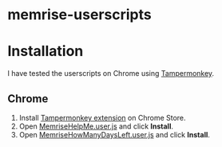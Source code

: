 # memrise-userscripts

# Installation

I have tested the userscripts on Chrome using [Tampermonkey][tampermonkey].

## Chrome

1. Install [Tampermonkey extension][tampermonkey] on Chrome Store.
2. Open [MemriseHelpMe.user.js][help-me-script] and click **Install**.
3. Open [MemriseHowManyDaysLeft.user.js][how-many-days-left] and click **Install**.

[help-me-script]: https://github.com/tomislater/memrise-userscripts/raw/master/src/MemriseHelpMe.user.js
[how-many-days-left]: https://github.com/tomislater/memrise-userscripts/raw/master/src/MemriseHowManyDaysLeft.user.js
[tampermonkey]: https://chrome.google.com/webstore/detail/tampermonkey/dhdgffkkebhmkfjojejmpbldmpobfkfo
